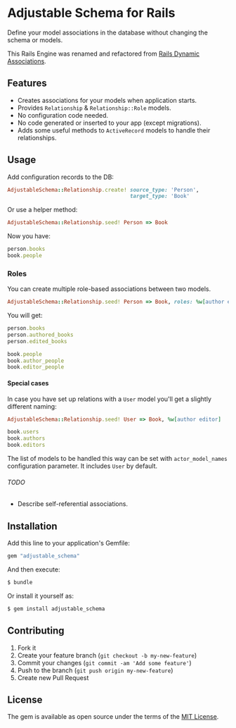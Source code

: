 # Adjustable Schema for Rails

Define your model associations in the database without changing the schema or models.

This Rails Engine was renamed and refactored from [Rails Dynamic Associations](https://github.com/Alexander-Senko/rails_dynamic_associations).

## Features

* Creates associations for your models when application starts.
* Provides `Relationship` & `Relationship::Role` models.
* No configuration code needed.
* No code generated or inserted to your app (except migrations).
* Adds some useful methods to `ActiveRecord` models to handle their relationships.

## Usage

Add configuration records to the DB:

``` ruby
AdjustableSchema::Relationship.create! source_type: 'Person',
                                       target_type: 'Book'
```

Or use a helper method:

``` ruby
AdjustableSchema::Relationship.seed! Person => Book
```

Now you have:

``` ruby
person.books
book.people
```

### Roles

You can create multiple role-based associations between two models.

``` ruby
AdjustableSchema::Relationship.seed! Person => Book, roles: %w[author editor]
```

You will get:

``` ruby
person.books
person.authored_books
person.edited_books

book.people
book.author_people
book.editor_people
```

#### Special cases

In case you have set up relations with a `User` model you'll get a slightly different naming:

``` ruby
AdjustableSchema::Relationship.seed! User => Book, %w[author editor]
```

``` ruby
book.users
book.authors
book.editors
```

The list of models to be handled this way can be set with `actor_model_names` configuration parameter.
It includes `User` by default.

###### TODO

* Describe self-referential associations.

## Installation
Add this line to your application's Gemfile:

```ruby
gem "adjustable_schema"
```

And then execute:
```bash
$ bundle
```

Or install it yourself as:
```bash
$ gem install adjustable_schema
```

## Contributing

1. Fork it
2. Create your feature branch (`git checkout -b my-new-feature`)
3. Commit your changes (`git commit -am 'Add some feature'`)
4. Push to the branch (`git push origin my-new-feature`)
5. Create new Pull Request

## License
The gem is available as open source under the terms of the [MIT License](https://opensource.org/licenses/MIT).
